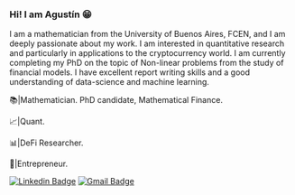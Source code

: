 ### Hi! I am Agustín :grin:

I am a mathematician from the University of Buenos Aires, FCEN, and I am deeply passionate about my work. I am interested in quantitative research and particularly in applications to the cryptocurrency world. I am currently completing my PhD on the topic of Non-linear problems from the study of financial models. I have excellent report writing skills and a good understanding of data-science and machine learning.

:books:|Mathematician. PhD candidate, Mathematical Finance.

:chart_with_upwards_trend:|Quant.

:bar_chart:|DeFi Researcher.

:briefcase:|Entrepreneur.

[![Linkedin Badge](https://img.shields.io/badge/-Follow_Me-blue?style=for-the-badge&logo=Linkedin&logoColor=white&link=https://www.linkedin.com/in/agust%C3%ADn-mu%C3%B1oz-gonz%C3%A1lez-a81184134///)](https://www.linkedin.com/in/agust%C3%ADn-mu%C3%B1oz-gonz%C3%A1lez-a81184134/) [![Gmail Badge](https://img.shields.io/badge/-Contact_Me-d44638?style=for-the-badge&logo=Gmail&logoColor=white&link=mailto:aguu.mg@gmail)](mailto:aguu.mg@gmail.com)

